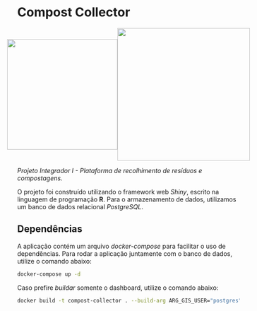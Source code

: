 # Compost Collector

<div align="center" style="display: flex; align-items: center; justify-content: center;">

<img src="https://univesp.br/sites/527174b7b24a527adc000002/assets/590b74fa9caf4d3c61001001/Univesp_logo_png_rgb.png" width="250"/>
<img src="https://lh4.googleusercontent.com/dZUO6fz4YHh3TD4DzAy-vqNw46KdnnXny5RriKj4LKn6C_rXdJwFl2PRgYJriZhIn7HWst4SCnIU6mAmo9ep7GdZd_f022xo3o_ewwcei94acA1lBbXNH00aG_GcmoIwlQ=w8188" width="300"/>

</div>

<i>Projeto Integrador I - Plataforma de recolhimento de resíduos e compostagens.</i>

O projeto foi construído utilizando o framework web *Shiny*, escrito na linguagem de programação **R**. Para o armazenamento de dados, utilizamos um banco de dados relacional *PostgreSQL*.

## Dependências

A aplicação contém um arquivo *docker-compose* para facilitar o uso de dependências. Para rodar a aplicação juntamente com o banco de dados, utilize o comando abaixo:

```bash
docker-compose up -d
```

Caso prefire *buildar* somente o dashboard, utilize o comando abaixo:

```bash
docker build -t compost-collector . --build-arg ARG_GIS_USER="postgres" --build-arg=ARG_GIS_PWD="postgres"
```
